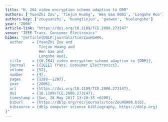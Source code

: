 ```yaml
---
title: "H. 264 video encryption scheme adaptive to DRM"
authors: ['YuanZhi Zou', 'Tiejun Huang', 'Wen Gao 0001', 'Longshe Huo']
authors-key: ['zouyuanzhi', 'huangtiejun', 'gaowen', 'huolongshe']
year: "2006"
article-link: "https://doi.org/10.1109/TCE.2006.273147"
venue: "IEEE Trans. Consumer Electronics"
bibex: "@article{DBLP:journals/tce/ZouHGH06,
  author    = {YuanZhi Zou and
               Tiejun Huang and
               Wen Gao and
               Longshe Huo},
  title     = {{H.264} video encryption scheme adaptive to {DRM}},
  journal   = {{IEEE} Trans. Consumer Electronics},
  volume    = {52},
  number    = {4},
  pages     = {1289--1297},
  year      = {2006},
  url       = {https://doi.org/10.1109/TCE.2006.273147},
  doi       = {10.1109/TCE.2006.273147},
  timestamp = {Sun, 28 May 2017 13:20:35 +0200},
  biburl    = {https://dblp.org/rec/journals/tce/ZouHGH06.bib},
  bibsource = {dblp computer science bibliography, https://dblp.org}
}"
---
```

